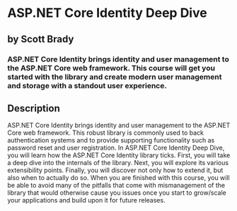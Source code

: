 # ASP.NET Core Identity Deep Dive
## by Scott Brady

### ASP.NET Core Identity brings identity and user management to the ASP.NET Core web framework. This course will get you started with the library and create modern user management and storage with a standout user experience.

## Description
ASP.NET Core Identity brings identity and user management to the ASP.NET Core web framework. This robust library is commonly used to back authentication systems and to provide supporting functionality such as password reset and user registration. In ASP.NET Core Identity Deep Dive, you will learn how the ASP.NET Core Identity library ticks. First, you will take a deep dive into the internals of the library. Next, you will explore its various extensibility points. Finally, you will discover not only how to extend it, but also when to actually do so. When you are finished with this course, you will be able to avoid many of the pitfalls that come with mismanagement of the library that would otherwise cause you issues once you start to grow/scale your applications and build upon it for future releases.
